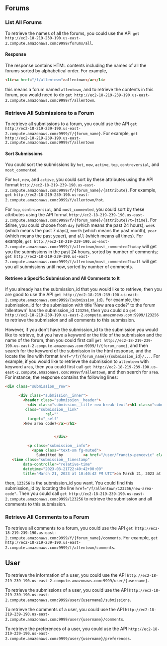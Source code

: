 ## Forums

### List All Forums

To retrieve the names of all the forums, you could use the API `get http://ec2-18-219-239-190.us-east-2.compute.amazonaws.com:9999/forums/all`.

#### Response

The response contains HTML contents including the names of all the forums sorted by alphabetical order. For example,
```html
<li><a href="/f/allentown">allentown</a></li>
```
this means a forum named `allentown`, and to retrieve the contents in this forum, you would need to do `get http://ec2-18-219-239-190.us-east-2.compute.amazonaws.com:9999/f/allentown`.

### Retrieve All Submissions to a Forum

To retrieve all submissions to a forum, you could use the API `get http://ec2-18-219-239-190.us-east-2.compute.amazonaws.com:9999/f/{forum_name}`. For example, `get http://ec2-18-219-239-190.us-east-2.compute.amazonaws.com:9999/f/allentown`

#### Sort Submissions

You could sort the submissions by `hot`, `new`, `active`, `top`, `controversial`, and `most_commented`.

For `hot`, `new`, and `active`, you could sort by these attributes using the API format `http://ec2-18-219-239-190.us-east-2.compute.amazonaws.com:9999/f/{forum_name}/{attribute}`. For example, `get http://ec2-18-219-239-190.us-east-2.compute.amazonaws.com:9999/f/allentown/hot`.

For `top`, `controversial`, and `most_commented`, you could sort by these attributes using the API format `http://ec2-18-219-239-190.us-east-2.compute.amazonaws.com:9999/f/{forum_name}/{attribute}?t={time}`. For $time, you could choose from `day` (which means the past 24 hours), `week` (which means the past 7 days), `month` (which means the past month), `year` (which means the past yeaer), and `all` (which means all times). For example, `get http://ec2-18-219-239-190.us-east-2.compute.amazonaws.com:9999/f/allentown/most_commented?t=day` will get you the submissions in the past 24 hours, sorted by number of comments; `get http://ec2-18-219-239-190.us-east-2.compute.amazonaws.com:9999/f/allentown/most_commented?t=all` will get you all submissions until now, sorted by number of comments.

#### Retrieve a Specific Submission and All Comments to It

If you already has the submission_id that you would like to retrieve, then you are good to use the API `get http://ec2-18-219-239-190.us-east-2.compute.amazonaws.com:9999/{submission_id}`. For example, the submission_id for the submission with title 'New area code?' to the forum 'allentown' has the submission_id `123256`, then you could do `get http://ec2-18-219-239-190.us-east-2.compute.amazonaws.com:9999/123256` to retrieve the submission and all comments to this submission.

However, if you don't have the submission_id to the submission you would like to retrieve, but you have a keyword or the title of the submission and the name of the forum, then you could first call `get http://ec2-18-219-239-190.us-east-2.compute.amazonaws.com:9999/f/{forum_name}`, and then search for the keyword of the submission in the html response, and the locate the line with format `href="/f/{forum_name}/{submission_id}/...`. For example, if you would like to retrieve the submission to `allentown` with keyword `area`, then you could first call `get http://ec2-18-219-239-190.us-east-2.compute.amazonaws.com:9999/f/allentown`, and then search for `area`. For instance, the response contains the following lines:

```html
<div class="submission__row">

      <div class="submission__inner">
        <header class="submission__header">
          <div class="submission__title-row break-text"><h1 class="submission__title unheaderize inline"><a href="/f/allentown/123256/new-area-code"
         class="submission__link"
                  rel=""
          target="_self"
        >New area code?</a></h1>


                      </div>

          <p class="submission__info">
            <span class="text-sm fg-muted">
              Submitted by         <a href="/user/Francis-pencovic" class="submission__submitter fg-inherit"><strong>Francis-pencovic</strong></a>    <small class="fg-grey text-sm user-flag">t3_11xxi00</small>
   <time class="submission__timestamp"
        data-controller="relative-time"
        datetime="2023-03-21T22:40:42+00:00"
        title="March 21, 2023 at 10:40:42 PM UTC">on March 21, 2023 at 10:40 PM</time>
```
then, `123256` is the submission_id you want. You could find this submission_id by locating the line `href="/f/allentown/123256/new-area-code"`. Then you could call `get http://ec2-18-219-239-190.us-east-2.compute.amazonaws.com:9999/123256` to retrieve the submission and all comments to this submission.

### Retrieve All Comments to a Forum

To retrieve all comments to a forum, you could use the API `get http://ec2-18-219-239-190.us-east-2.compute.amazonaws.com:9999/f/{forum_name}/comments`. For example, `get http://ec2-18-219-239-190.us-east-2.compute.amazonaws.com:9999/f/allentown/comments`.

## User

To retrieve the information of a user, you could use the API `http://ec2-18-219-239-190.us-east-2.compute.amazonaws.com:9999/user/{username}`.

To retrieve the submissions of a user, you could use the API `http://ec2-18-219-239-190.us-east-2.compute.amazonaws.com:9999/user/{username}/submissions`.

To retrieve the comments of a user, you could use the API `http://ec2-18-219-239-190.us-east-2.compute.amazonaws.com:9999/user/{username}/comments`.

To retrieve the preferences of a user, you could use the API `http://ec2-18-219-239-190.us-east-2.compute.amazonaws.com:9999/user/{username}/preferences`.
